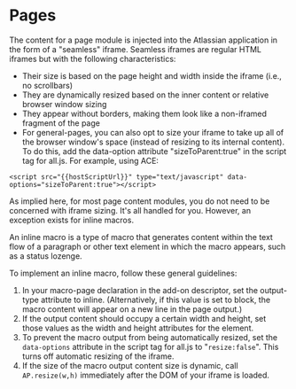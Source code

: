 # Pages
<!-- ## Seamless iframes -->

The content for a page module is injected into the Atlassian application in the form of a "seamless" iframe. Seamless iframes are regular HTML iframes but with the following characteristics:

 * Their size is based on the page height and width inside the iframe (i.e., no scrollbars)
 * They are dynamically resized based on the inner content or relative browser window sizing
 * They appear without borders, making them look like a non-iframed fragment of the page
 * For general-pages, you can also opt to size your iframe to take up all of the browser window's space (instead of resizing to its internal content). To do this, add the data-option attribute "sizeToParent:true" in the script tag for all.js. For example, using ACE:

 ```
 <script src="{{hostScriptUrl}}" type="text/javascript" data-options="sizeToParent:true"></script>
 ```

As implied here, for most page content modules, you do not need to be concerned with iframe sizing. It's all handled for you. However, an exception exists for inline macros.

An inline macro is a type of macro that generates content within the text flow of a paragraph or other text element in which the macro appears, such as a status lozenge.

To implement an inline macro, follow these general guidelines:

1. In your macro-page declaration in the add-on descriptor, set the output-type attribute to inline. (Alternatively, if this value is set to block, the macro content will appear on a new line in the page output.)
2. If the output content should occupy a certain width and height, set those values as the width and height attributes for the element.
3. To prevent the macro output from being automatically resized, set the `data-options` attribute in the script tag for all.js to "`resize:false`". This turns off automatic resizing of the iframe.
4. If the size of the macro output content size is dynamic, call `AP.resize(w,h)` immediately after the DOM of your iframe is loaded.

